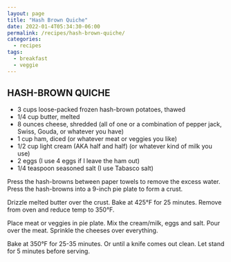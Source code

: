 ```yaml
---
layout: page
title: "Hash Brown Quiche"
date: 2022-01-4T05:34:30-06:00
permalink: /recipes/hash-brown-quiche/
categories:
  - recipes
tags:
  - breakfast
  - veggie
---
```

## HASH-BROWN QUICHE
- 3 cups loose-packed frozen hash-brown potatoes, thawed
- 1/4 cup butter, melted
- 8 ounces cheese, shredded (all of one or a combination of pepper jack, Swiss, Gouda, or whatever you have)
- 1 cup ham, diced (or whatever meat or veggies you like)
- 1/2 cup light cream (AKA half and half) (or whatever kind of milk you use)
- 2 eggs (I use 4 eggs if I leave the ham out)
- 1/4 teaspoon seasoned salt (I use Tabasco salt)

Press the hash-browns between paper towels to remove the excess water. Press the hash-browns into a 9-inch pie plate to form a crust.

Drizzle melted butter over the crust. Bake at 425°F for 25 minutes. Remove from oven and reduce temp to 350°F.

Place meat or veggies in pie plate. Mix the cream/milk, eggs and salt. Pour over the meat. Sprinkle the cheeses over everything.

Bake at 350°F for 25-35 minutes. Or until a knife comes out clean. Let stand for 5 minutes before serving.
